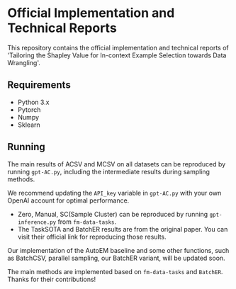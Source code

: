 # Official Implementation and Technical Reports
 
This repository contains the official implementation and technical reports of 'Tailoring the Shapley Value for In-context Example Selection towards Data Wrangling'.
 
## Requirements
 
- Python 3.x
- Pytorch
- Numpy
- Sklearn

 
## Running
 
The main results of ACSV and MCSV on all datasets can be reproduced by running `gpt-AC.py`, including the intermediate results during sampling methods.
 
We recommend updating the `API_key` variable in `gpt-AC.py` with your own OpenAI account for optimal performance.
 
- Zero, Manual, SC(Sample Cluster) can be reproduced by running `gpt-inference.py` from `fm-data-tasks`.
- The TaskSOTA and BatchER results are from the original paper. You can visit their official link for reproducing those results.
 
Our implementation of the AutoEM baseline and some other functions, such as BatchCSV, parallel sampling, our BatchER variant, will be updated soon.
 
The main methods are implemented based on `fm-data-tasks` and `BatchER`. Thanks for their contributions!
